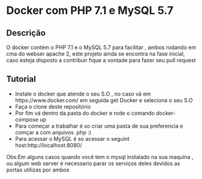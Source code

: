 <h1>Docker com PHP  7.1 e MySQL 5.7</h1>

<h2>Descrição</h2>
<p>O docker contém o PHP 7.1 e o MySQL 5.7 para facilitar , ambos rodando em cma do webser apache 2, este projeto ainda se encontra na fase inicial, caso esteja disposto a contribuir fique a vontade para fazer seu pull request</p>

<h2>Tutorial</h2>
    <ul>
        <li>Instale o docker que atende o seu S.O , no caso vá em 
        https://www.docker.com/ em seguida get Docker e seleciona o seu S.O</li>
        <li>Faça o clone deste repositório</li>
        <li>Por fim vá dentro da pasta do docker e rode o comando docker-compose up</li>
        <li>Para começar a trabalhar é so criar uma pasta de sua preferencia e comçar a com arquivos .php :)</li>
        <li>Para acessar o MySQL é so acessar o seguint host:http://localhost:8080/</li>
    </ul>
<p>Obs:Em alguns casos quando você tem o mysql instalado na sua maquína , ou algum web server é necessario parar os serviços deles devidos as portas utilizas por ambos</p>